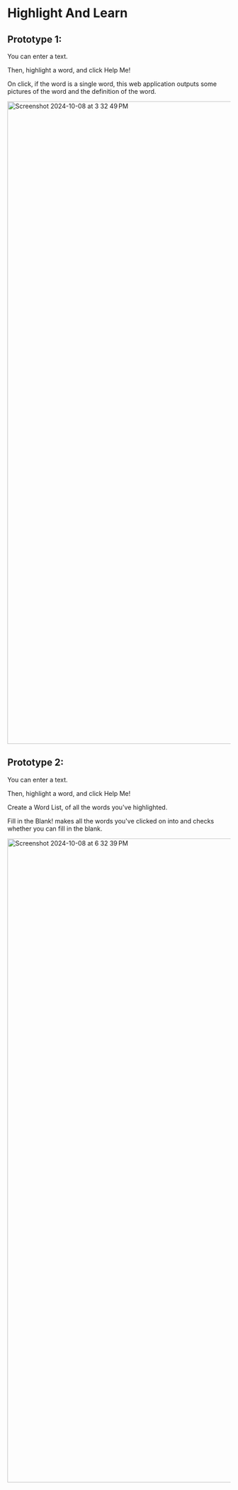 
# Highlight And Learn


## Prototype 1:

You can enter a text. 

Then, highlight a word, and click Help Me!

On click, if the word is a single word, this web application outputs some pictures of
the word and the definition of the word.

<img width="1447" alt="Screenshot 2024-10-08 at 3 32 49 PM" src="https://github.com/user-attachments/assets/32cc3836-5ca5-4e5a-8c70-0061b15dec24">


## Prototype 2:

You can enter a text. 

Then, highlight a word, and click Help Me!

Create a Word List, of all the words you've highlighted.

Fill in the Blank! makes all the words you've clicked on into <Inputs /> 
and checks whether you can fill in the blank.

<img width="1450" alt="Screenshot 2024-10-08 at 6 32 39 PM" src="https://github.com/user-attachments/assets/2eb59b69-66a7-4593-aefe-c40e345c1a81">
